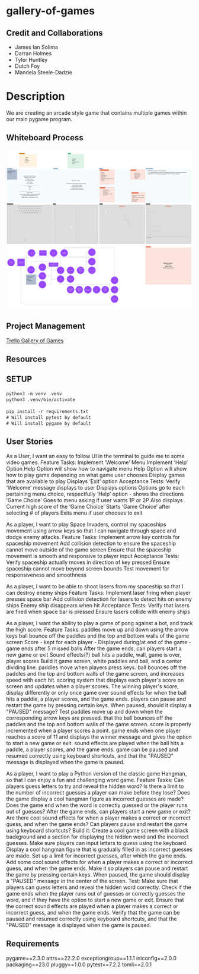 # gallery-of-games

## Credit and Collaborations

- James Ian Solima
- Darran Holmes
- Tyler Huntley
- Dutch Foy
- Mandela Steele-Dadzie

# Description
We are creating an arcade style game that contains multiple games within our main pygame program.

## Whiteboard Process
![gallery of games wireframe](team-agreement/Wireframe_Gallery_of_Games.jpg)

## Project Management
[Trello Gallery of Games](https://trello.com/invite/b/LdzZM5iA/ATTI95625f9015f7b008a888cf1edde70ac6CBECCA49/401-midterm)

## Resources 


## SETUP
```
python3 -m venv .venv
python3 .venv/bin/activate

pip install -r requirements.txt
# Will install pytest by default
# Will install pygame by default
```

## User Stories
As a User, I want an easy to follow UI in the terminal to guide me to some video games.
Feature Tasks:
Implement ‘Welcome’ Menu
Implement ‘Help’ Option
Help Option will show how to navigate menu
Help Option will show how to play game depending on what game user chooses
Display games that are available to play 
Displays ‘Exit’ option
Acceptance Tests:
Verify ‘Welcome’ message displays to user
Displays options
Options go to each pertaining menu choice, respectfully
‘Help’ option - shows the directions
‘Game Choice’ 
Goes to menu asking if user wants 1P or 2P 
Also displays Current high score of the ‘Game Choice’
Starts ‘Game Choice’ after selecting # of players 
Exits menu if user chooses to exit

As a player, I want to play Space Invaders, control my spaceships movement using arrow keys so that I can navigate through space and dodge enemy attacks.
Feature Tasks:
Implement arrow key controls for spaceship movement
Add collision detection to ensure the spaceship cannot move outside of the game screen
Ensure that the spaceship movement is smooth and responsive to player input
Acceptance Tests:
Verify spaceship actually moves in direction of key pressed
Ensure spaceship cannot move beyond screen bounds
Test movement for responsiveness and smoothness

As a player, I want to be able to shoot lasers from my spaceship so that I can destroy enemy ships
Feature Tasks:
Implement laser firing when player presses space bar
Add collision detection for lasers to detect hits on enemy ships
Enemy ship disappears when hit
Acceptance Tests:
Verify that lasers are fired when space bar is pressed
Ensure lasers collide with enemy ships

As a player, I want the ability to play a game of pong against a bot, and track the high score.
Feature Tasks:
paddles move up and down using the arrow keys
ball bounce off the paddles and the top and bottom walls of the game screen
Score - kept for each player - Displayed during/at end of the game - game ends after 5 missed balls
After the game ends, can players start a new game or exit
Sound effects(?) ball hits a paddle, wall, game is over, player scores
Build it
game screen, white paddles and ball, and a center dividing line.
paddles move when players press keys.
ball bounces off the paddles and the top and bottom walls of the game screen, and increases speed with each hit.
scoring system that displays each player's score on screen and updates when a player scores. The winning player's score, display differently or only once game over
sound effects for when the ball hits a paddle, a player scores, and the game ends.
players can pause and restart the game by pressing certain keys. When paused, should it display a "PAUSED" message?
Test
paddles move up and down when the corresponding arrow keys are pressed.
that the ball bounces off the paddles and the top and bottom walls of the game screen.
score is properly incremented when a player scores a point.
game ends when one player reaches a score of 11 and displays the winner message and gives the option to start a new game or exit.
sound effects are played when the ball hits a paddle, a player scores, and the game ends.
game can be paused and resumed correctly using keyboard shortcuts, and that the "PAUSED" message is displayed when the game is paused.

As a player, I want to play a Python version of the classic game Hangman, so that I can enjoy a fun and challenging word game.
Feature Tasks:
Can players guess letters to try and reveal the hidden word?
Is there a limit to the number of incorrect guesses a player can make before they lose?
Does the game display a cool hangman figure as incorrect guesses are made?
Does the game end when the word is correctly guessed or the player runs out of guesses? After the game ends, can players start a new game or exit?
Are there cool sound effects for when a player makes a correct or incorrect guess, and when the game ends?
Can players pause and restart the game using keyboard shortcuts?
Build it:
Create a cool game screen with a black background and a section for displaying the hidden word and the incorrect guesses.
Make sure players can input letters to guess using the keyboard.
Display a cool hangman figure that is gradually filled in as incorrect guesses are made.
Set up a limit for incorrect guesses, after which the game ends.
Add some cool sound effects for when a player makes a correct or incorrect guess, and when the game ends.
Make it so players can pause and restart the game by pressing certain keys. When paused, the game should display a "PAUSED" message in the center of the screen.
Test:
Make sure that players can guess letters and reveal the hidden word correctly.
Check if the game ends when the player runs out of guesses or correctly guesses the word, and if they have the option to start a new game or exit.
Ensure that the correct sound effects are played when a player makes a correct or incorrect guess, and when the game ends.
Verify that the game can be paused and resumed correctly using keyboard shortcuts, and that the "PAUSED" message is displayed when the game is paused.

## Requirements
pygame==2.3.0
attrs==22.2.0
exceptiongroup==1.1.1
iniconfig==2.0.0
packaging==23.0
pluggy==1.0.0
pytest==7.2.2
tomli==2.0.1